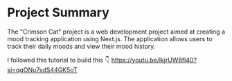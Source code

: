 # Project Summary

The "Crimson Cat" project is a web development project aimed at creating a mood tracking application using Next.js. The application allows users to track their daily moods and view their mood history.

I followed this tutorial to build this 👇
https://youtu.be/lkjrUW8fI40?si=qgONu7sdS44GK5oT
